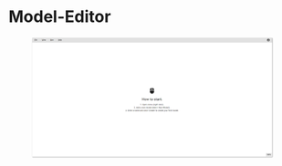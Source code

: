 # Model-Editor

<figure><img src="../../.gitbook/assets/Modeleditor2.png" alt=""><figcaption></figcaption></figure>

